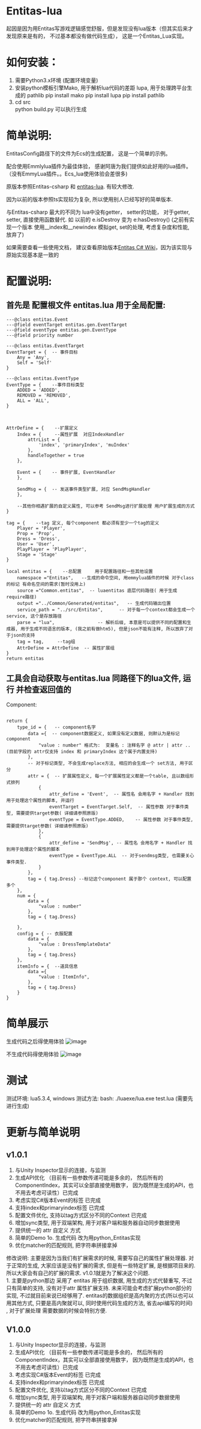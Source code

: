 # Entitas-lua
起因是因为用Entitas写游戏逻辑感觉舒服，但是发现没有lua版本（但其实后来才发现原来是有的， 不过基本都没有做代码生成）， 这是一个Entitas_Lua实现。


# 如何安装：
1. 需要Python3.x环境   (配置环境变量)
2. 安装python模板引擎Mako, 用于解析lua代码的差距 lupa, 用于处理跨平台生成的 pathlib
   pip install mako
   pip install lupa
   pip install pathlib
3. cd src    
   python build.py 可以执行生成




# 简单说明:
EntitasConfig路径下的文件为Ecs的生成配置，  这是一个简单的示例。

配合使用Emmlylua插件为最佳体验， 感谢阿唐为我们提供如此好用的lua插件。（没有EmmyLua插件。。Ecs_lua使用体验会差很多)

原版本参照Entitas-csharp 和 [entitas-lua](https://github.com/sniper00/entitas-lua).  有较大修改.

因为以前的版本参照ts实现较为复杂, 所以使用别人已经写好的简单版本.

与Entitas-csharp 最大的不同为 lua中没有getter， setter的功能， 对于getter, setter,  直接使用函数替代. 
如 以前的 e.isDestroy 变为 e:hasDestroy() (之前有实现一个版本 使用__index和__newindex 模拟get, set的处理, 考虑复杂度和性能, 放弃了)

如果需要查看一些使用文档， 建议查看原始版本[Entitas C# Wiki](https://github.com/sschmid/Entitas-CSharp/wiki)，因为该实现与原始实现基本是一致的


# 配置说明:  
  ## 首先是 配置根文件  entitas.lua  用于全局配置:
```
---@class entitas.Event
---@field eventTarget entitas.gen.EventTarget
---@field eventType entitas.gen.EventType
---@field priority number

---@class entitas.EventTarget
EventTarget = {  -- 事件目标
	Any = 'Any',
	Self = 'Self'
}

---@class entitas.EventType
EventType = {    --事件目标类型
	ADDED = 'ADDED',
	REMOVED = 'REMOVED',
	ALL = 'ALL',
}



AttrDefine = {    --扩展定义
	Index = {     --属性扩展  对应IndexHandler
		attrList = {
			'index', 'primaryIndex', 'muIndex'
		},
		handleTogether = true
	},

	Event = {    -- 事件扩展, EventHandler
	},

	SendMsg = {  -- 发送事件类型扩展, 对应 SendMsgHandler
	},

	--其他你相遇扩展的自定义属性, 可以参考 SendMsg进行扩展处理 用户扩展生成的方式
}

tag = {    --tag 定义, 每个component 都必须有至少一个tag的定义
	Player = 'Player',
	Prop = 'Prop',
	Dress = 'Dress',
	User = 'User',
	PlayPlayer = 'PlayPlayer',
	Stage = 'Stage'
}

local entitas = {    --总配置     用于配置路径和一些其他设置
	namespace ="Entitas",   --生成的命令空间, 用emmylua插件的时候 对于class 的标记 有命名空间的需求(暂时没用上)
	source ="Common.entitas",  -- luaentitas 底层代码路径( 用于生成require路径)
	output ="../Common/Generated/entitas",   -- 生成代码输出位置
	service_path = "../src/Entitas",      -- 对于每一个context都会生成一个service, 这个是存放路径
	parse = "lua",                -- 解析后缀, 本意是可以提供不同的配置和生成器, 用于生成不同语言的版本, (我之前有做htm5), 但是json不能有注释, 所以放弃了对于json的支持
	tag = tag,     --tag组
	AttrDefine = AttrDefine  -- 属性扩展组
}
return entitas
```

## 工具会自动获取与entitas.lua 同路径下的lua文件, 运行 并检查返回值的
Component:
```

return {
    type_id = {   -- component名字
        data ={  -- component数据定义, 如果没有定义数据, 则默认为是标记component
            "value : number" 格式为:  变量名 : 注释名字 @ attr | attr .. (目前字段的 attr仅支持 index 和 primaryIndex 这个属于内置支持)
        },
		-- 对于标记类型, 不会生成replace方法, 相应的会生成一个 set方法, 用于区分
        attr = {  -- 扩展属性定义, 每一个扩展属性定义都是一个table, 且以数组形式排列
            { 
                attr_define = 'Event',  -- 属性名 会用名字 + Handler 找到用于处理这个属性的脚本, 并运行
                eventTarget = EventTarget.Self,  -- 属性参数 对于事件类型, 需要提供target参数( 详细请参照原版)
                eventType = EventType.ADDED,    -- 属性参数 对于事件类型, 需要提供target参数( 详细请参照原版)
            },
            {
                attr_define = 'SendMsg', -- 属性名 会用名字 + Handler 找到用于处理这个属性的脚本
                eventType = EventType.ALL  -- 对于sendmsg类型, 也需要关心事件类型.
            }
        },
        tag = { tag.Dress} --标记这个component 属于那个 context, 可以配置多个
    },
    num = {
        data = {
            "value : number"
        },
        tag = { tag.Dress}

    },
    config = { -- 衣服配置
        data = {
            "value : DressTemplateData"
        },
        tag = { tag.Dress}
    },
    itemInfo = {  --道具信息
        data ={
            "value : ItemInfo",
        },
        tag = { tag.Dress}
    }
}
```

# 简单展示
生成代码之后得使用体验
![image](https://github.com/UpUpLiu/Entitas-lua/blob/master/document/tips.gif)

不生成代码得使用体验
![image](https://github.com/UpUpLiu/Entitas-lua/blob/master/document/noTips.gif)



# 测试
测试环境: lua5.3.4, windows
测试方法: bash: ./luaexe/lua.exe test.lua (需要先进行生成)

# 更新与简单说明

## v1.0.1
1. 与Unity Inspector显示的连接，与监测
2. 生成API优化 （目前有一些参数传递可能是多余的， 然后所有的ComponentIndex，其实可以全部直接使用数字， 因为既然是生成的API，也不用去考虑可读性）已完成
3. 考虑实现C#版本Event的标签   已完成
4. 支持index和primaryindex标签 已完成
6. 配置文件优化, 支持以tag方式区分不同的Context 已完成
7. 增加sync类型,  用于双端架构, 用于对客户端和服务器自动同步数据使用
8. 提供统一的 attr 自定义 方式
9. 简单的Demo
1o. 生成代码 改为用python_Entitas实现
11. 优化matcher的匹配规则, 把字符串拼接拿掉

修改说明: 
    主要是因为当我们有扩展需求的时候, 需要写自己的属性扩展处理器.  对于正常的生成, 大家应该是没有扩展的需求, 但是有一些特定扩展, 是根据项目来的. 所以大家会有自己的扩展的需求. v1.0.1就是为了解决这个问题.  
    1. 主要是python那边 采用了 entitas 用于组织数据,  用生成的方式代替重写, 不过只有简单的支持, 没有对于attr 属性扩展支持. 未来可能会考虑扩展python部分的实现, 不过就目前来说已经够用了.  entitas的数据组织是高内聚的方式(所以也可以用其他方式, 只要是高内聚就可以, 同时使用代码生成的方法, 省去api编写的时间) , 对于扩展处理 需要数据的时候会特别方便.

## V1.0.0

1. 与Unity Inspector显示的连接，与监测
2. 生成API优化 （目前有一些参数传递可能是多余的， 然后所有的ComponentIndex，其实可以全部直接使用数字， 因为既然是生成的API，也不用去考虑可读性）已完成
3. 考虑实现C#版本Event的标签 已完成
4. 支持index和primaryindex标签 已完成
5. 配置文件优化, 支持以tag方式区分不同的Context 已完成
6. 增加sync类型, 用于双端架构, 用于对客户端和服务器自动同步数据使用
7. 提供统一的 attr 自定义 方式
8. 简单的Demo 1o. 生成代码 改为用python_Entitas实现
9. 优化matcher的匹配规则, 把字符串拼接拿掉
